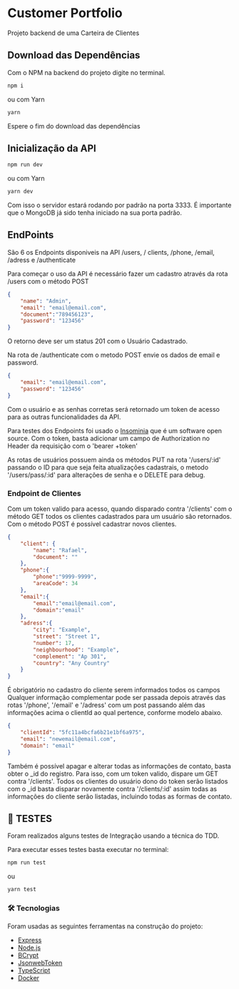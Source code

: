 # Customer Portfolio

Projeto backend de uma Carteira de Clientes

## Download das Dependências

Com o NPM na backend do projeto digite no terminal.

```bash
npm i
```
ou com Yarn
```bash
yarn
```
Espere o fim do download das dependências

## Inicialização da API

```bash
npm run dev
```
ou com Yarn
```bash
yarn dev
```
Com isso o servidor estará rodando por padrão na porta 3333. É importante que o MongoDB já sido tenha iniciado na sua porta padrão.


## EndPoints
São 6 os Endpoints disponiveis na API /users, / clients, /phone, /email, /adress e /authenticate

Para começar o uso da API é necessário fazer um cadastro através da rota /users com o método POST
```JSON
{
	"name": "Admin",
	"email": "email@email.com",
	"document":"789456123",
	"password": "123456"
}

```
O retorno deve ser um status 201 com o Usuário Cadastrado.

Na rota de /authenticate com o metodo POST envie os dados de email e password.
```JSON
{
	"email": "email@email.com",
	"password": "123456"
}

```
Com o usuário e as senhas corretas será retornado um token de acesso para as outras funcionalidades da API.

Para testes dos Endpoints foi usado o [Insominia](https://insomnia.rest/download/) que é um software open source. Com o token, basta adicionar um campo de Authorization no Header da requisição com o 'bearer +token'

As rotas de usuários possuem ainda os métodos PUT na rota '/users/:id' passando o ID para que seja feita atualizações cadastrais, o metodo '/users/pass/:id' para alterações de senha e o DELETE para debug.

### Endpoint de Clientes
Com um token valido para acesso, quando disparado contra '/clients' com o método GET todos os clientes cadastrados para um usuário são retornados. Com o método POST é possível cadastrar novos clientes.

```JSON
{
	"client": {
		"name": "Rafael",
		"document": ""
	},
	"phone":{
		"phone":"9999-9999",
		"areaCode": 34
	},
	"email":{
		"email":"email@email.com",
		"domain":"email"
	},
	"adress":{
		"city": "Example",
		"street": "Street 1",
		"number": 17,
		"neighbourhood": "Example",
		"complement": "Ap 301",
		"country": "Any Country"
	}
}

```
É obrigatório no cadastro do cliente serem informados todos os campos
Qualquer informação complementar pode ser passada depois através das rotas '/phone', '/email' e '/adress' com um post passando além das informações acima o clientId ao qual pertence, conforme modelo abaixo.

```JSON
{
	"clientId": "5fc11a4bcfa6b21e1bf6a975",
	"email": "newemail@email.com",
	"domain": "email"
} 
```
Também é possível apagar e alterar todas as informações de contato, basta obter o _id do registro. Para isso, com um token valido, dispare um GET contra '/clients'.
Todos os clientes do usuário dono do token serão listados com o _id basta disparar novamente contra '/clients/:id' assim todas as informações do cliente serão listadas, incluindo todas as formas de contato.

## 🎲 TESTES 

Foram realizados alguns testes de Integração usando a técnica do TDD.

Para executar esses testes basta executar no terminal:

```bash
npm run test
```
ou 
```bash
yarn test
```
### 🛠 Tecnologias

Foram usadas as seguintes ferramentas na construção do projeto:

- [Express](https://expressjs.com/pt-br/)
- [Node.js](https://nodejs.org/en/)
- [BCrypt](https://www.npmjs.com/package/bcrypt)
- [JsonwebToken](https://jwt.io/)
- [TypeScript](https://www.typescriptlang.org/)
- [Docker](https://www.docker.com/)